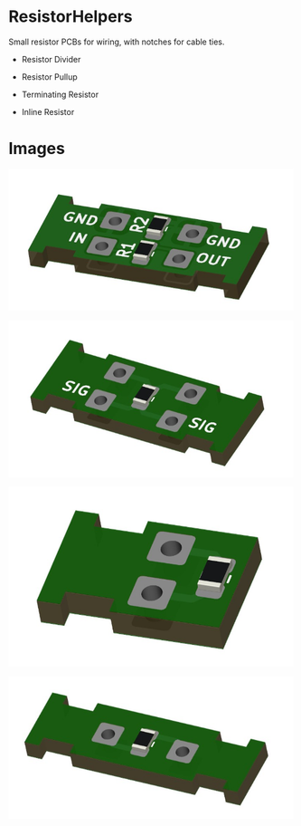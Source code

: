 # ResistorHelpers
Small resistor PCBs for wiring, with notches for cable ties. 

- Resistor Divider

- Resistor Pullup

- Terminating Resistor

- Inline Resistor

# Images
![Divider](/Renders/ResistorDivider.jpg)

![Pullup](/Renders/ResistorPullup.jpg)

![Term](/Renders/TerminatingResistor.jpg)

![Inline](/Renders/InlineResistor.jpg)